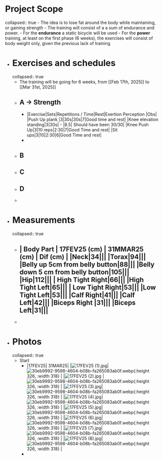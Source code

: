# Project Scope
collapsed:: true
	- The idea is to lose fat around the body while maintaining, or gaining strength
	- The training will consist of a a sum of endurance and power.
		- For the **endurance** a static bicycle will be used
		- For the **power** training, at least on the first phase (6 weeks), the exercises will consist of body weight only, given the previous lack of training
- # Exercises and schedules
  collapsed:: true
	- The training will be going for 6 weeks, from [[Feb 17th, 2025]] to [[Mar 31st, 2025]]
	- ## A -> Strength
		- |Exercise|Sets|Repetitions / Time|Rest|Exertion Perception |Obs|
		  |Push Up plank |3|30s|30s|7|Good time and rest|
		  |Knee elevation standing|3|30s| - |8.5| Should have been 30/30|
		  |Knee Push Up|3|10 reps|2:30|7|Good Time and rest|
		  |Sit ups|3|10|2:30|6|Good Time and rest|
		-
	- ## B
	- ## C
	- ## D
	-
- # Measurements
  collapsed:: true
	- | Body Part | 17FEV25 (cm) | 31MMAR25 (cm) | Dif (cm) |
	  |Neck|34|||
	  |Torax|94|||
	  |Belly up 5cm from belly button|88|||
	  |Belly down 5 cm from belly button|105|||
	  |Hip|112|||
	  | High Tight Right|66|||
	  |High Tight Left|65|||
	  | Low Tight Right|53|||
	  |Low Tight Left|53|||
	  |Calf Right|41|||
	  |Calf Left|42|||
	  |Biceps Right |31|||
	  |Biceps Left|31|||
		-
	-
- # Photos
  collapsed:: true
	- Start
		- |17FEV25| 31MAR25|
		  |![17FEV25 (1).jpg](../assets/17FEV25_(1)_1739837514963_0.jpg)| ![30eb9992-9598-4604-b08b-fa265083ab0f.webp](../assets/30eb9992-9598-4604-b08b-fa265083ab0f_1739839388176_0.webp){:height 326, :width 318} |
		  |![17FEV25 (2).jpg](../assets/17FEV25_(2)_1739837526140_0.jpg) | ![30eb9992-9598-4604-b08b-fa265083ab0f.webp](../assets/30eb9992-9598-4604-b08b-fa265083ab0f_1739839388176_0.webp){:height 326, :width 318} |
		  |![17FEV25 (3).jpg](../assets/17FEV25_(3)_1739837543724_0.jpg)| ![30eb9992-9598-4604-b08b-fa265083ab0f.webp](../assets/30eb9992-9598-4604-b08b-fa265083ab0f_1739839388176_0.webp){:height 326, :width 318} |
		  |![17FEV25 (4).jpg](../assets/17FEV25_(4)_1739837564726_0.jpg)| ![30eb9992-9598-4604-b08b-fa265083ab0f.webp](../assets/30eb9992-9598-4604-b08b-fa265083ab0f_1739839388176_0.webp){:height 326, :width 318} |
		  |![17FEV25 (5).jpg](../assets/17FEV25_(5)_1739837569988_0.jpg)| ![30eb9992-9598-4604-b08b-fa265083ab0f.webp](../assets/30eb9992-9598-4604-b08b-fa265083ab0f_1739839388176_0.webp){:height 326, :width 318} |
		  |![17FEV25 (6).jpg](../assets/17FEV25_(6)_1739837573537_0.jpg)| ![30eb9992-9598-4604-b08b-fa265083ab0f.webp](../assets/30eb9992-9598-4604-b08b-fa265083ab0f_1739839388176_0.webp){:height 326, :width 318} |
		  |![17FEV25 (7).jpg](../assets/17FEV25_(7)_1739837578171_0.jpg)| ![30eb9992-9598-4604-b08b-fa265083ab0f.webp](../assets/30eb9992-9598-4604-b08b-fa265083ab0f_1739839388176_0.webp){:height 326, :width 318} |
		  |![17FEV25 (8).jpg](../assets/17FEV25_(8)_1739837581270_0.jpg)| ![30eb9992-9598-4604-b08b-fa265083ab0f.webp](../assets/30eb9992-9598-4604-b08b-fa265083ab0f_1739839388176_0.webp){:height 326, :width 318} |
		-